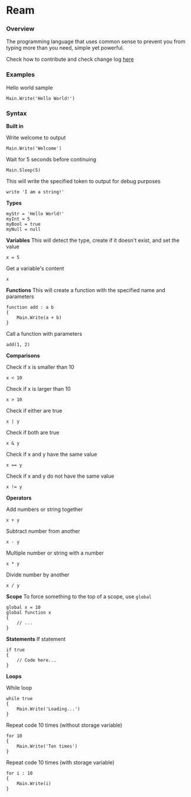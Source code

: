 # Ream
### Overview

The programming language that uses common sense to prevent you from typing more than you need, simple yet powerful.

Check how to contribute and check change log [here](Development.md)

### Examples
Hello world sample
```ream
Main.Write('Hello World!')
```



### Syntax

**Built in**

Write welcome to output

```ream
Main.Write('Welcome')
```

Wait for 5 seconds before continuing

```ream
Main.Sleep(5)
```

This will write the specified token to output for debug purposes

```ream
write 'I am a string!'
```

**Types**

```ream
myStr = 'Hello World!'
myInt = 5
myBool = true
myNull = null
```

**Variables**
This will detect the type, create if it doesn't exist, and set the value
```ream
x = 5
```

Get a variable's content

```ream
x
```



**Functions**
This will create a function with the specified name and parameters

```ream
function add : a b
{
    Main.Write(a + b)
}
```
Call a function with parameters

```ream
add(1, 2)
```

**Comparisons**

Check if x is smaller than 10

```ream
x < 10
```

Check if x is larger than 10

```ream
x > 10
```

Check if either are true

```ream
x | y
```

Check if both are true

```ream
x & y
```

Check if x and y have the same value

```ream
x == y
```

Check if x and y do not have the same value

```ream
x != y
```

**Operators**

Add numbers or string together

```ream
x + y
```

Subtract number from another

```ream
x - y
```

Multiple number or string with a number

```ream
x * y
```

Divide number by another

```ream
x / y
```

**Scope**
To force something to the top of a scope, use `global`

```ream
global x = 10
global function x
{
	// ...
}
```

**Statements**
If statement
```ream
if true
{
	// Code here...
}
```

**Loops**

While loop

```ream
while true
{
	Main.Write('Loading...')
}
```

Repeat code 10 times (without storage variable)

```ream
for 10
{
	Main.Write('Ten times')
}
```

Repeat code 10 times (with storage variable)

```ream
for i : 10
{
	Main.Write(i)
}
```

